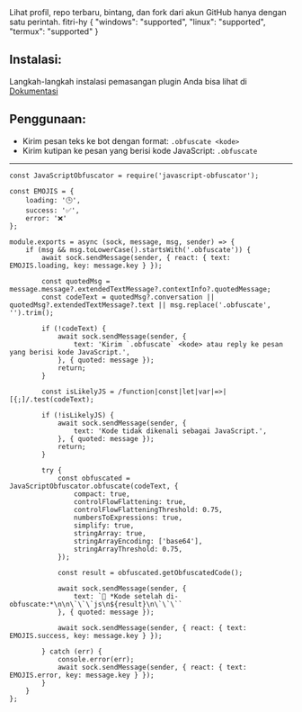 <title>Github Stalker</title>
<desc>Lihat profil, repo terbaru, bintang, dan fork dari akun GitHub hanya dengan satu perintah.</desc>
<github>fitri-hy</github>
<support>
  {
    "windows": "supported",
    "linux": "supported",
    "termux": "supported"
  }
</support>

## Instalasi:
Langkah-langkah instalasi pemasangan plugin Anda bisa lihat di [Dokumentasi](/docs#Plugin)

## Penggunaan:
- Kirim pesan teks ke bot dengan format: `.obfuscate <kode>`
- Kirim kutipan ke pesan yang berisi kode JavaScript: `.obfuscate`

---

```
const JavaScriptObfuscator = require('javascript-obfuscator');

const EMOJIS = {
    loading: '🕒',
    success: '✅',
    error: '❌'
};

module.exports = async (sock, message, msg, sender) => {
    if (msg && msg.toLowerCase().startsWith('.obfuscate')) {
        await sock.sendMessage(sender, { react: { text: EMOJIS.loading, key: message.key } });

        const quotedMsg = message.message?.extendedTextMessage?.contextInfo?.quotedMessage;
        const codeText = quotedMsg?.conversation || quotedMsg?.extendedTextMessage?.text || msg.replace('.obfuscate', '').trim();

        if (!codeText) {
            await sock.sendMessage(sender, {
                text: 'Kirim `.obfuscate` <kode> atau reply ke pesan yang berisi kode JavaScript.',
            }, { quoted: message });
            return;
        }

        const isLikelyJS = /function|const|let|var|=>|[{;]/.test(codeText);

        if (!isLikelyJS) {
            await sock.sendMessage(sender, {
                text: 'Kode tidak dikenali sebagai JavaScript.',
            }, { quoted: message });
            return;
        }

        try {
            const obfuscated = JavaScriptObfuscator.obfuscate(codeText, {
                compact: true,
                controlFlowFlattening: true,
                controlFlowFlatteningThreshold: 0.75,
                numbersToExpressions: true,
                simplify: true,
                stringArray: true,
                stringArrayEncoding: ['base64'],
                stringArrayThreshold: 0.75,
            });

            const result = obfuscated.getObfuscatedCode();

            await sock.sendMessage(sender, {
                text: `🔐 *Kode setelah di-obfuscate:*\n\n\`\`\`js\n${result}\n\`\`\``
            }, { quoted: message });

            await sock.sendMessage(sender, { react: { text: EMOJIS.success, key: message.key } });

        } catch (err) {
            console.error(err);
            await sock.sendMessage(sender, { react: { text: EMOJIS.error, key: message.key } });
        }
    }
};
```